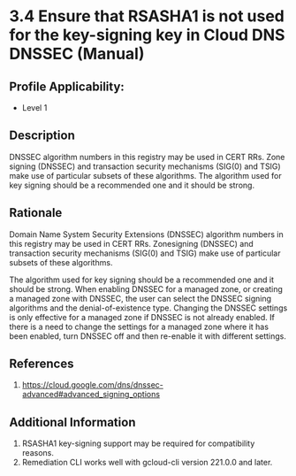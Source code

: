# 3.4 Ensure that RSASHA1 is not used for the key-signing key in Cloud DNS DNSSEC (Manual)

## Profile Applicability:

- Level 1

## Description

DNSSEC algorithm numbers in this registry may be used in CERT RRs. Zone signing (DNSSEC) and transaction security mechanisms (SIG(0) and TSIG) make use of particular subsets of these algorithms. The algorithm used for key signing should be a recommended one and it should be strong.

## Rationale

Domain Name System Security Extensions (DNSSEC) algorithm numbers in this registry may be used in CERT RRs. Zonesigning (DNSSEC) and transaction security mechanisms (SIG(0) and TSIG) make use of particular subsets of these algorithms.  

The algorithm used for key signing should be a recommended one and it should be strong. When enabling DNSSEC for a managed zone, or creating a managed zone with DNSSEC, the user can select the DNSSEC signing algorithms and the denial-of-existence type. Changing the DNSSEC settings is only effective for a managed zone if DNSSEC is not already enabled. If there is a need to change the settings for a managed zone where it has been enabled, turn DNSSEC off and then re-enable it with different settings.

## References

1. https://cloud.google.com/dns/dnssec-advanced#advanced_signing_options

## Additional Information

1. RSASHA1 key-signing support may be required for compatibility reasons.
2. Remediation CLI works well with gcloud-cli version 221.0.0 and later.